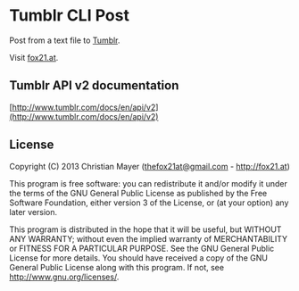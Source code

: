 # Tumblr CLI Post
Post from a text file to [Tumblr](http://www.tumblr.com/).

Visit [fox21.at](http://fox21.at).

## Tumblr API v2 documentation
[http://www.tumblr.com/docs/en/api/v2](http://www.tumblr.com/docs/en/api/v2)

## License
Copyright (C) 2013 Christian Mayer (<thefox21at@gmail.com> - <http://fox21.at>)

This program is free software: you can redistribute it and/or modify it under the terms of the GNU General Public License as published by the Free Software Foundation, either version 3 of the License, or (at your option) any later version.

This program is distributed in the hope that it will be useful, but WITHOUT ANY WARRANTY; without even the implied warranty of MERCHANTABILITY or FITNESS FOR A PARTICULAR PURPOSE. See the GNU General Public License for more details. You should have received a copy of the GNU General Public License along with this program. If not, see <http://www.gnu.org/licenses/>.
